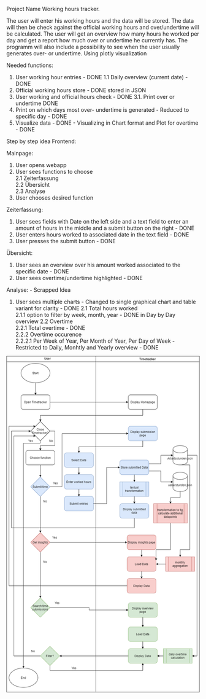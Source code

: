 Project Name
Working hours tracker.

The user will enter his working hours and the data will be stored. The data will then be check against the official working hours and over/undertime will be calculated. The user will get an overview how many hours he worked per day and get a report how much over or undertime he currently has.
The programm will also include a possibility to see when the user usually generates over- or undertime. Using plotly visualization

Needed functions:
1. User working hour entries  - DONE
   1.1 Daily overview (current date)   - DONE
2. Official working hours store  - DONE stored in JSON
3. User working and official hours check  - DONE
    3.1. Print over or undertime  DONE
5. Print on which days most over- undertime is generated  - Reduced to specific day - DONE
6. Visualize data - DONE - Visualizing in Chart format and Plot for overtime - DONE

Step by step idea Frontend:

Mainpage:
1. User opens webapp
2. User sees functions to choose   
   2.1 Zeiterfassung   
   2.2 Übersicht   
   2.3 Analyse   
3. User chooses desired function   

Zeiterfassung:   
1. User sees fields with Date on the left side and a text field to enter an amount of hours in the middle and a submit button on the right   - DONE
2. User enters hours worked to associated date in the text field   - DONE
3. User presses the submit button  - DONE

Übersicht:  
1. User sees an overview over his amount worked associated to the specific date - DONE
2. User sees overtime/undertime highlighted - DONE

Analyse: - Scrapped Idea
1. User sees multiple charts  - Changed to single graphical chart and table variant for clarity - DONE
    2.1 Total hours worked     
        2.1.1 option to filter by week, month, year - DONE in Day by Day overview
    2.2 Overtime     
        2.2.1 Total overtime - DONE  
        2.2.2 Overtime occurence  
            2.2.2.1 Per Week of Year, Per Month of Year, Per Day of Week - Restricted to Daily, Monhtly and Yearly overview - DONE
   
![Flowchart](Flowchart_Timetracker_Project.png)


